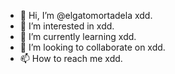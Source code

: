 - 👋 Hi, I’m @elgatomortadela xdd.
- 👀 I’m interested in xdd.
- 🌱 I’m currently learning xdd.
- 💞️ I’m looking to collaborate on xdd.
- 📫 How to reach me xdd.

<!---
elgatomortadela/elgatomortadela is a ✨ special ✨ repository because its `README.md` (this file) appears on your GitHub profile.
You can click the Preview link to take a look at your changes.
--->
